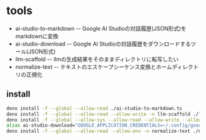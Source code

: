 # tools

- ai-studio-to-markdown -- Google AI Studioの対話履歴(JSON形式)をmarkdownに変換
- ai-studio-download    -- Google AI Studioの対話履歴をダウンロードするツール(JSON形式)
- llm-scaffold          -- llmの生成結果をそのままディレクトリに転写したい
- normalize-text        -- テキストのエスケープシーケンス変換とホームディレクトリの正規化

## install

```bash
deno install -f --global --allow-read ./ai-studio-to-markdown.ts
deno install -f --global --allow-read --allow-write -n llm-scaffold ./llm-scaffold.ts
deno install -f --global --allow-sys --allow-read --allow-write --allow-env=GOOGLE_APPLICATION_CREDENTIALS,GOOGLE_SDK_NODE_LOGGING,GOOGLE_CLOUD_QUOTA_PROJECT,google_application_credentials,HOME,CLOUD_RUN_JOB,FUNCTION_NAME,K_SERVICE,METADATA_SERVER_DETECTION,DETECT_GCP_RETRIES,GCE_METADATA_IP,GCE_METADATA_HOST,HTTPS_PROXY,https_proxy,HTTP_PROXY,http_proxy,NO_PROXY,no_proxy,DEBUG_AUTH,GCLOUD_PROJECT,GOOGLE_CLOUD_PROJECT,gcloud_project,google_cloud_project --allow-net=metadata.google.internal:80,169.254.169.254:80,www.googleapis.com:443 -n ai-studio-download ./ai-studio-download/ai-studio-download.ts
alias ai-studio-download="GOOGLE_APPLICATION_CREDENTIALS=~/.config/google/service-account-key.json ai-studio-download"
deno install -f --global --allow-read --allow-env -n normalize-text ./normalize-text.ts
```
